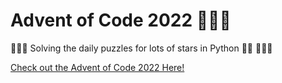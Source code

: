 # Advent of Code 2022 🎅🏻🎄

🌟🌟🌟 Solving the daily puzzles for lots of stars in Python 🎅🏻 🌟🌟🌟

[Check out the Advent of Code 2022 Here!](https://adventofcode.com/)
